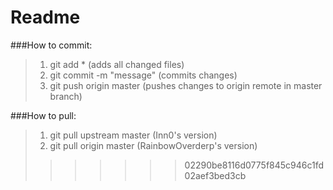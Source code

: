# Readme
###How to commit:
> 1. git add * (adds all changed files)  
> 2. git commit -m "message" (commits changes)  
> 3. git push origin master (pushes changes to origin remote in master branch)  

###How to pull:
> 1. git pull upstream master (Inn0's version)   
> 1. git pull origin master (RainbowOverderp's version)
>>>>>>> 02290be8116d0775f845c946c1fd02aef3bed3cb
